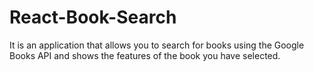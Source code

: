# React-Book-Search
It is an application that allows you to search for books using the Google Books API and shows the features of the book you have selected.
